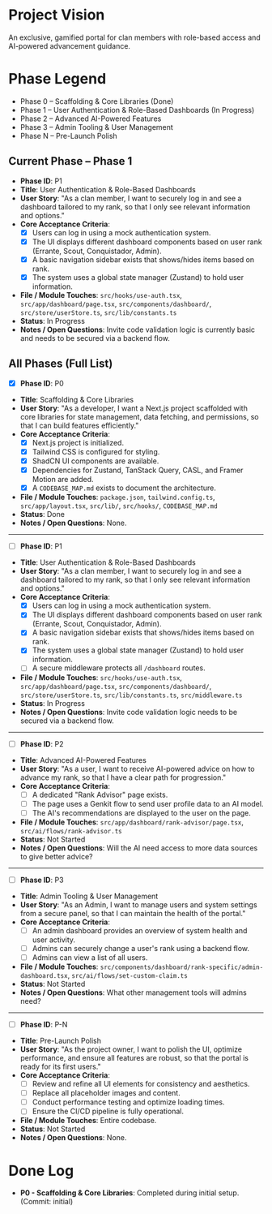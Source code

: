 # Project Vision
An exclusive, gamified portal for clan members with role-based access and AI-powered advancement guidance.

# Phase Legend
- Phase 0 – Scaffolding & Core Libraries (Done)
- Phase 1 – User Authentication & Role-Based Dashboards (In Progress)
- Phase 2 – Advanced AI-Powered Features
- Phase 3 – Admin Tooling & User Management
- Phase N – Pre-Launch Polish

## Current Phase – Phase 1
- **Phase ID**: P1
- **Title**: User Authentication & Role-Based Dashboards
- **User Story**: "As a clan member, I want to securely log in and see a dashboard tailored to my rank, so that I only see relevant information and options."
- **Core Acceptance Criteria**:
  - [x] Users can log in using a mock authentication system.
  - [x] The UI displays different dashboard components based on user rank (Errante, Scout, Conquistador, Admin).
  - [x] A basic navigation sidebar exists that shows/hides items based on rank.
  - [x] The system uses a global state manager (Zustand) to hold user information.
- **File / Module Touches**: `src/hooks/use-auth.tsx`, `src/app/dashboard/page.tsx`, `src/components/dashboard/`, `src/store/userStore.ts`, `src/lib/constants.ts`
- **Status**: In Progress
- **Notes / Open Questions**: Invite code validation logic is currently basic and needs to be secured via a backend flow.

## All Phases (Full List)

- [x] **Phase ID**: P0
- **Title**: Scaffolding & Core Libraries
- **User Story**: "As a developer, I want a Next.js project scaffolded with core libraries for state management, data fetching, and permissions, so that I can build features efficiently."
- **Core Acceptance Criteria**:
  - [x] Next.js project is initialized.
  - [x] Tailwind CSS is configured for styling.
  - [x] ShadCN UI components are available.
  - [x] Dependencies for Zustand, TanStack Query, CASL, and Framer Motion are added.
  - [x] A `CODEBASE_MAP.md` exists to document the architecture.
- **File / Module Touches**: `package.json`, `tailwind.config.ts`, `src/app/layout.tsx`, `src/lib/`, `src/hooks/`, `CODEBASE_MAP.md`
- **Status**: Done
- **Notes / Open Questions**: None.

---

- [ ] **Phase ID**: P1
- **Title**: User Authentication & Role-Based Dashboards
- **User Story**: "As a clan member, I want to securely log in and see a dashboard tailored to my rank, so that I only see relevant information and options."
- **Core Acceptance Criteria**:
  - [x] Users can log in using a mock authentication system.
  - [x] The UI displays different dashboard components based on user rank (Errante, Scout, Conquistador, Admin).
  - [x] A basic navigation sidebar exists that shows/hides items based on rank.
  - [x] The system uses a global state manager (Zustand) to hold user information.
  - [ ] A secure middleware protects all `/dashboard` routes.
- **File / Module Touches**: `src/hooks/use-auth.tsx`, `src/app/dashboard/page.tsx`, `src/components/dashboard/`, `src/store/userStore.ts`, `src/lib/constants.ts`, `src/middleware.ts`
- **Status**: In Progress
- **Notes / Open Questions**: Invite code validation logic needs to be secured via a backend flow.

---

- [ ] **Phase ID**: P2
- **Title**: Advanced AI-Powered Features
- **User Story**: "As a user, I want to receive AI-powered advice on how to advance my rank, so that I have a clear path for progression."
- **Core Acceptance Criteria**:
  - [ ] A dedicated "Rank Advisor" page exists.
  - [ ] The page uses a Genkit flow to send user profile data to an AI model.
  - [ ] The AI's recommendations are displayed to the user on the page.
- **File / Module Touches**: `src/app/dashboard/rank-advisor/page.tsx`, `src/ai/flows/rank-advisor.ts`
- **Status**: Not Started
- **Notes / Open Questions**: Will the AI need access to more data sources to give better advice?

---

- [ ] **Phase ID**: P3
- **Title**: Admin Tooling & User Management
- **User Story**: "As an Admin, I want to manage users and system settings from a secure panel, so that I can maintain the health of the portal."
- **Core Acceptance Criteria**:
  - [ ] An admin dashboard provides an overview of system health and user activity.
  - [ ] Admins can securely change a user's rank using a backend flow.
  - [ ] Admins can view a list of all users.
- **File / Module Touches**: `src/components/dashboard/rank-specific/admin-dashboard.tsx`, `src/ai/flows/set-custom-claim.ts`
- **Status**: Not Started
- **Notes / Open Questions**: What other management tools will admins need?

---

- [ ] **Phase ID**: P-N
- **Title**: Pre-Launch Polish
- **User Story**: "As the project owner, I want to polish the UI, optimize performance, and ensure all features are robust, so that the portal is ready for its first users."
- **Core Acceptance Criteria**:
  - [ ] Review and refine all UI elements for consistency and aesthetics.
  - [ ] Replace all placeholder images and content.
  - [ ] Conduct performance testing and optimize loading times.
  - [ ] Ensure the CI/CD pipeline is fully operational.
- **File / Module Touches**: Entire codebase.
- **Status**: Not Started
- **Notes / Open Questions**: None.

# Done Log
- **P0 - Scaffolding & Core Libraries**: Completed during initial setup. (Commit: initial)

